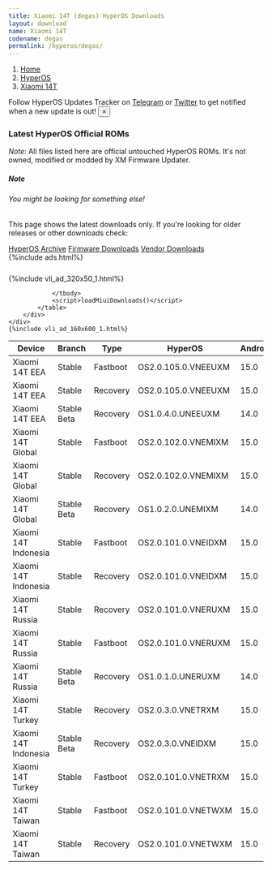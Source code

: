 ```yaml
---
title: Xiaomi 14T (degas) HyperOS Downloads
layout: download
name: Xiaomi 14T
codename: degas
permalink: /hyperos/degas/
---
```

<nav aria-label="breadcrumb">
    <ol class="breadcrumb">
        <li class="breadcrumb-item"><a href="/">Home</a></li>
        <li class="breadcrumb-item"><a href="/hyperos/">HyperOS</a></li>
        <li class="breadcrumb-item active" aria-current="page"><a href="/hyperos/degas/">Xiaomi 14T</a></li>
    </ol>
</nav>
<div class="alert alert-primary alert-dismissible fade show" role="alert">
    Follow HyperOS Updates Tracker on <a href="https://t.me/MIUIUpdatesTracker" class="alert-link">Telegram</a>
     or <a href="https://twitter.com/MiFwUpdater" class="alert-link">Twitter</a> to get notified when a new update is out!
    <button type="button" class="close" data-dismiss="alert" aria-label="Close">
        <span aria-hidden="true">&times;</span>
    </button>
</div>

### Latest HyperOS Official ROMs
*Note*: All files listed here are official untouched HyperOS ROMs. It's not owned, modified or modded by XM Firmware Updater.
<div class="card">
  <div class="card-body">
    <h5 class="card-title">Note</h5>
    <h6 class="card-subtitle mb-2 text-muted">You might be looking for something else!</h6>
    <p class="card-text">This page shows the latest downloads only.
     If you're looking for older releases or other downloads check:</p>
    <a href="/archive/hyperos/degas/" class="card-link">HyperOS Archive</a>
    <a href="/firmware/degas/" class="card-link">Firmware Downloads</a>
    <a href="/vendor/degas/" class="card-link">Vendor Downloads</a>
  </div>
</div>
{%include ads.html%}
<div class="row justify-content-center">
    <div class="col-10">
        <div class="table-responsive-md" style="margin-top: 25px;">
            {%include vli_ad_320x50_1.html%}
            <table id="miui" class="display dt-responsive nowrap compact table table-striped table-hover table-sm">
                <thead class="thead-dark">
                    <tr>
                        <th data-ref="device">Device</th>
                        <th data-ref="branch">Branch</th>
                        <th data-ref="type">Type</th>
                        <th data-ref="miui">HyperOS</th>
                        <th data-ref="android">Android</th>
                        <th data-ref="size">Size</th>
                        <th data-ref="size">Date</th>
                        <th data-ref="link">Link</th>
                    </tr>
                </thead>
                <tbody>
                <tr><td>Xiaomi 14T EEA</td><td>Stable</td><td>Fastboot</td><td>OS2.0.105.0.VNEEUXM</td><td>15.0</td><td>8.1 GB</td><td>2025-05-12</td><td><a href="/hyperos/degas/stable/OS2.0.105.0.VNEEUXM/">Download</a></td></tr>
<tr><td>Xiaomi 14T EEA</td><td>Stable</td><td>Recovery</td><td>OS2.0.105.0.VNEEUXM</td><td>15.0</td><td>6.2 GB</td><td>2025-04-27</td><td><a href="/hyperos/degas/stable/OS2.0.105.0.VNEEUXM/">Download</a></td></tr>
<tr><td>Xiaomi 14T EEA</td><td>Stable Beta</td><td>Recovery</td><td>OS1.0.4.0.UNEEUXM</td><td>14.0</td><td>5.8 GB</td><td>2024-09-26</td><td><a href="/hyperos/degas/stable beta/OS1.0.4.0.UNEEUXM/">Download</a></td></tr>
<tr><td>Xiaomi 14T Global</td><td>Stable</td><td>Fastboot</td><td>OS2.0.102.0.VNEMIXM</td><td>15.0</td><td>8.7 GB</td><td>2025-04-22</td><td><a href="/hyperos/degas/stable/OS2.0.102.0.VNEMIXM/">Download</a></td></tr>
<tr><td>Xiaomi 14T Global</td><td>Stable</td><td>Recovery</td><td>OS2.0.102.0.VNEMIXM</td><td>15.0</td><td>6.1 GB</td><td>2025-04-03</td><td><a href="/hyperos/degas/stable/OS2.0.102.0.VNEMIXM/">Download</a></td></tr>
<tr><td>Xiaomi 14T Global</td><td>Stable Beta</td><td>Recovery</td><td>OS1.0.2.0.UNEMIXM</td><td>14.0</td><td>5.7 GB</td><td>2024-09-26</td><td><a href="/hyperos/degas/stable beta/OS1.0.2.0.UNEMIXM/">Download</a></td></tr>
<tr><td>Xiaomi 14T Indonesia</td><td>Stable</td><td>Fastboot</td><td>OS2.0.101.0.VNEIDXM</td><td>15.0</td><td>7.8 GB</td><td>2025-04-22</td><td><a href="/hyperos/degas/stable/OS2.0.101.0.VNEIDXM/">Download</a></td></tr>
<tr><td>Xiaomi 14T Indonesia</td><td>Stable</td><td>Recovery</td><td>OS2.0.101.0.VNEIDXM</td><td>15.0</td><td>6.2 GB</td><td>2025-04-10</td><td><a href="/hyperos/degas/stable/OS2.0.101.0.VNEIDXM/">Download</a></td></tr>
<tr><td>Xiaomi 14T Russia</td><td>Stable</td><td>Recovery</td><td>OS2.0.101.0.VNERUXM</td><td>15.0</td><td>6.1 GB</td><td>2025-04-11</td><td><a href="/hyperos/degas/stable/OS2.0.101.0.VNERUXM/">Download</a></td></tr>
<tr><td>Xiaomi 14T Russia</td><td>Stable</td><td>Fastboot</td><td>OS2.0.101.0.VNERUXM</td><td>15.0</td><td>8.5 GB</td><td>2025-04-27</td><td><a href="/hyperos/degas/stable/OS2.0.101.0.VNERUXM/">Download</a></td></tr>
<tr><td>Xiaomi 14T Russia</td><td>Stable Beta</td><td>Recovery</td><td>OS1.0.1.0.UNERUXM</td><td>14.0</td><td>5.6 GB</td><td>2024-09-26</td><td><a href="/hyperos/degas/stable beta/OS1.0.1.0.UNERUXM/">Download</a></td></tr>
<tr><td>Xiaomi 14T Turkey</td><td>Stable</td><td>Recovery</td><td>OS2.0.3.0.VNETRXM</td><td>15.0</td><td>6.1 GB</td><td>2025-02-25</td><td><a href="/hyperos/degas/stable/OS2.0.3.0.VNETRXM/">Download</a></td></tr>
<tr><td>Xiaomi 14T Indonesia</td><td>Stable Beta</td><td>Recovery</td><td>OS2.0.3.0.VNEIDXM</td><td>15.0</td><td>6.2 GB</td><td>2025-01-12</td><td><a href="/hyperos/degas/stable beta/OS2.0.3.0.VNEIDXM/">Download</a></td></tr>
<tr><td>Xiaomi 14T Turkey</td><td>Stable</td><td>Fastboot</td><td>OS2.0.101.0.VNETRXM</td><td>15.0</td><td>7.8 GB</td><td>2025-04-21</td><td><a href="/hyperos/degas/stable/OS2.0.101.0.VNETRXM/">Download</a></td></tr>
<tr><td>Xiaomi 14T Taiwan</td><td>Stable</td><td>Fastboot</td><td>OS2.0.101.0.VNETWXM</td><td>15.0</td><td>7.3 GB</td><td>2025-04-14</td><td><a href="/hyperos/degas/stable/OS2.0.101.0.VNETWXM/">Download</a></td></tr>
<tr><td>Xiaomi 14T Taiwan</td><td>Stable</td><td>Recovery</td><td>OS2.0.101.0.VNETWXM</td><td>15.0</td><td>6.0 GB</td><td>2025-04-03</td><td><a href="/hyperos/degas/stable/OS2.0.101.0.VNETWXM/">Download</a></td></tr>

                </tbody>
                <script>loadMiuiDownloads()</script>
            </table>
        </div>
    </div>
    {%include vli_ad_160x600_1.html%}
</div>
